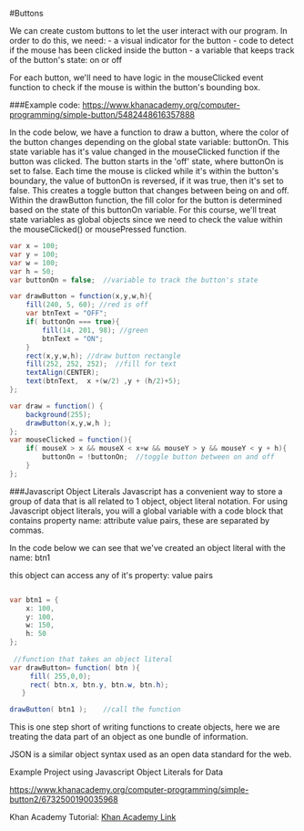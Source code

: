 #Buttons

We can create custom buttons to let the user interact with our program.  In order to do this, we need: 
    - a visual indicator for the button
    - code to detect if the mouse has been clicked inside the button
    - a variable that keeps track of the button's state: on or off 

For each button, we'll need to have logic in the mouseClicked event function to check if the mouse is within the button's bounding box.  


###Example code: 
https://www.khanacademy.org/computer-programming/simple-button/5482448616357888

In the code below, we have a function to draw a button, where the color of the button changes depending on the global state variable: buttonOn.  This state variable has it's value changed in the mouseClicked function if the button was clicked.  The button starts in the 'off' state, where buttonOn is set to false.  Each time the mouse is clicked while it's within the button's boundary, the value of buttonOn is reversed, if it was true, then it's set to false.  This creates a toggle button that changes between being on and off.  Within the drawButton function, the fill color for the button is determined based on the state of this buttonOn variable.  For this course, we'll treat state variables as global objects since we need to check the value within the mouseClicked() or mousePressed function.


```java
var x = 100;
var y = 100;
var w = 100;
var h = 50;
var buttonOn = false;  //variable to track the button's state

var drawButton = function(x,y,w,h){
    fill(240, 5, 60); //red is off
    var btnText = "OFF";
    if( buttonOn === true){
        fill(14, 201, 98); //green
        btnText = "ON";
    }
    rect(x,y,w,h); //draw button rectangle
    fill(252, 252, 252);  //fill for text
    textAlign(CENTER);
    text(btnText,  x +(w/2) ,y + (h/2)+5);
};

var draw = function() {
    background(255);
    drawButton(x,y,w,h );
};
var mouseClicked = function(){
    if( mouseX > x && mouseX < x+w && mouseY > y && mouseY < y + h){
        buttonOn = !buttonOn;  //toggle button between on and off
    }
};

```



###Javascript Object Literals
Javascript has a convenient way to store a group of data that is all related to 1 object, object literal notation. For using Javascript object literals, you will a global variable with a code block that contains property name: attribute value pairs, these are separated by commas.

In the code below we can see that we've created an object literal with the name: btn1

this object can access any of it's property: value pairs

```java

var btn1 = {
    x: 100,
    y: 100,
    w: 150,
    h: 50
};
  
 //function that takes an object literal      
var drawButton= function( btn ){
     fill( 255,0,0);
     rect( btn.x, btn.y, btn.w, btn.h);
   } 

drawButton( btn1 );    //call the function
```




This is one step short of writing functions to create objects, here we are treating the data part of an object as one bundle of information.  

JSON is a similar object syntax used as an open data standard for the web.  [](https://en.wikipedia.org/wiki/JSON)

Example Project using Javascript Object Literals for Data

https://www.khanacademy.org/computer-programming/simple-button2/6732500190035968



Khan Academy Tutorial: [Khan Academy Link](https://www.khanacademy.org/computing/computer-programming/programming-games-visualizations/programming-buttons/a/a-button-function)



